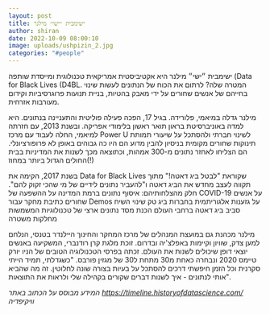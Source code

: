 ```yaml
---
layout: post
title: ישימבית ״ישי״ מילנר
author: shiran
date: 2022-10-09 08:00:10
image: uploads/ushpizin_2.jpg
categories: "#people"
---
```

ישימבית ״ישי״ מילנר היא אקטיביסטית אמריקאית טכנולוגית ומייסדת שותפה (Data for Black Lives (D4BL. 
המטרה שלה? לרתום את הכוח של הנתונים לעשות שינוי בחייהם של אנשים שחורים על ידי מאבק בהטיות, בניית תנועות פרוגרסיביות וקידום מעורבות אזרחית.

מילנר גדלה במיאמי, פלורידה. בגיל 17, הפכה פעילה פוליטית והתעניינה בנתונים. היא למדה באוניברסיטת בראון תואר ראשון בלימודי אפריקה. ובשנת 2013, עם חזרתה למיאמי, החלה לעבוד עם מרכז Power U לשינוי חברתי ולהסתכל על שיעורי תמותת תינוקות שחורים מקומית בניסיון להבין מדוע הם היו כה גבוהים באופן לא פרופורציונלי. הם הצליחו לאחזר נתונים מ-300 אמהות, וכתוצאה מכך לשנות את המדיניות בבית החולים הגדול ביותר במחוז(!)

בשנת 2017, הקימה את Data for Black Lives שקוראת "לבטל ביג דאטה!" מתוך תקווה לעצב מחדש את הביג דאטה ו"להעביר נתונים לידיים של מי שהכי זקוק להם". חלק מהצלחותיהם:
איסוף נתונים ברמת המדינה על ההשפעה של COVID-19 על אנשים שחורים 
כתיבת מחקר עבור Demos על גזענות אלגוריתמית בחברות ביג טק
שינוי השיח סביב ביג דאטה ברחבי העולם
הכנת מסד נתונים ארצי של טכנולוגיות המשמשות מחלקות משטרה

מילנר מכהנת גם במועצת המנהלים של מרכז המחקר והחינוך היילנדר בטנסי, הנלחם למען צדק, שוויון וקיימות באפלצ'יה ובדרום. זוכת מלגת קרן רודנברי, המשקיעה באנשים יוצאי דופן שיכולים לשנות את העולם. זכתה בפרסי הטכנולוגיה הטובים של הניו יורק טיימס 2020 ונבחרה כאחת מ30 מתחת ל30 של מגזין פורבס.
"כשגדלתי, תמיד הייתי סקרנית וכל הזמן חיפשתי דרכים להסתכל על בעיות בצורה שונה לחלוטין. זה מה שהביא אותי לנתונים - איך לשנות דברים שקורים בקהילה שלי ולראות את התוצאות".

*המידע מבוסס על הכתוב באתר https://timeline.historyofdatascience.com/ וויקיפדיה*

